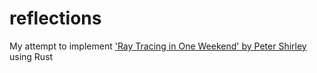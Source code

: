 # reflections
My attempt to implement ['Ray Tracing in One Weekend' by Peter Shirley](https://raytracing.github.io/books/RayTracingInOneWeekend.html) using Rust
